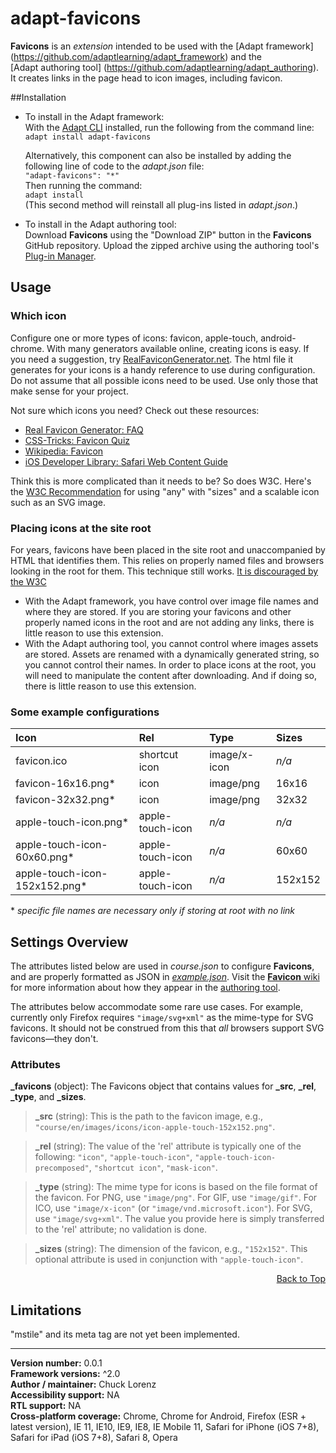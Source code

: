 # adapt-favicons  
    
**Favicons** is an *extension* intended to be used with the [Adapt framework] (https://github.com/adaptlearning/adapt_framework) and the   
[Adapt authoring tool] (https://github.com/adaptlearning/adapt_authoring). It creates links in the page head to icon images, including favicon.  

##Installation

* To install in the Adapt framework:  
With the [Adapt CLI](https://github.com/adaptlearning/adapt-cli) installed, run the following from the command line:  
`adapt install adapt-favicons`

    Alternatively, this component can also be installed by adding the following line of code to the *adapt.json* file:  
    `"adapt-favicons": "*"`  
    Then running the command:  
    `adapt install`  
    (This second method will reinstall all plug-ins listed in *adapt.json*.)  

* To install in the Adapt authoring tool:  
Download **Favicons** using the "Download ZIP" button in the **Favicons** GitHub repository. Upload the zipped archive using the authoring tool's [Plug-in Manager](https://github.com/adaptlearning/adapt_authoring/wiki/Plugin-Manager).  

## Usage  

### Which icon  

Configure one or more types of icons: favicon, apple-touch, android-chrome. With many generators available online, creating icons is easy. If you need a suggestion, try [RealFaviconGenerator.net](http://RealFaviconGenerator.net). The html file it generates for your icons is a handy reference to use during configuration. Do not assume that all possible icons need to be used. Use only those that make sense for your project.   

Not sure which icons you need? Check out these resources:  
- [Real Favicon Generator: FAQ](http://realfavicongenerator.net/faq)  
- [CSS-Tricks: Favicon Quiz](https://css-tricks.com/favicon-quiz/)  
- [Wikipedia: Favicon](https://en.wikipedia.org/wiki/Favicon)
- [iOS Developer Library: Safari Web Content Guide](https://developer.apple.com/library/ios/documentation/AppleApplications/Reference/SafariWebContent/ConfiguringWebApplications/ConfiguringWebApplications.html)  

Think this is more complicated than it needs to be? So does W3C. Here's the [W3C Recommendation](https://www.w3.org/TR/html5/links.html#rel-icon) for using "any" with "sizes" and a scalable icon such as an SVG image.

### Placing icons at the site root  

For years, favicons have been placed in the site root and unaccompanied by HTML that identifies them. This relies on properly named files and browsers looking in the root for them. This technique still works. [It is discouraged by the W3C](https://www.w3.org/2005/10/howto-favicon) 
- With the Adapt framework, you have control over image file names and where they are stored. If you are storing your favicons and other properly named icons in the root and are not adding any links, there is little reason to use this extension.
- With the Adapt authoring tool, you cannot control where images assets are stored. Assets are renamed with a dynamically generated string, so you cannot control their names. In order to place icons at the root, you will need to manipulate the content after downloading. And if doing so, there is little reason to use this extension. 

### Some example configurations

| Icon | Rel | Type | Sizes |  
|:-----|:----|:-----|:-----|  
| favicon.ico | shortcut icon | image/x-icon | *n/a* |  
| favicon-16x16.png* | icon | image/png | 16x16 |  
| favicon-32x32.png* | icon | image/png | 32x32 |  
| apple-touch-icon.png*  | apple-touch-icon | *n/a* | *n/a* |  
| apple-touch-icon-60x60.png*  | apple-touch-icon | *n/a* | 60x60 |  
| apple-touch-icon-152x152.png*  | apple-touch-icon | *n/a* | 152x152 |  
\* *specific file names are necessary only if storing at root with no link* 


## Settings Overview

The attributes listed below are used in *course.json* to configure **Favicons**, and are properly formatted as JSON in [*example.json*](https://github.com/chucklorenz/adapt-favicons/blob/master/example.json). Visit the [**Favicon** wiki](https://github.com/chucklorenz/adapt-favicons/wiki) for more information about how they appear in the [authoring tool](https://github.com/adaptlearning/adapt_authoring/wiki). 

The attributes below accommodate some rare use cases. For example, currently only Firefox requires `"image/svg+xml"` as the mime-type for SVG favicons. It should not be construed from this that *all* browsers support SVG favicons&mdash;they don't.

### Attributes

**_favicons** (object): The Favicons object that contains values for **_src**, **_rel**, **_type**,  and **_sizes**.  

>**_src** (string): This is the path to the favicon image, e.g., `"course/en/images/icons/icon-apple-touch-152x152.png"`.  

>**_rel** (string): The value of the 'rel' attribute is typically one of the following: `"icon"`, `"apple-touch-icon"`, `"apple-touch-icon-precomposed"`, `"shortcut icon"`, `"mask-icon"`.  

>**_type** (string):  The mime type for icons is based on the file format of the favicon. For PNG, use `"image/png"`. For GIF, use `"image/gif"`. For ICO, use `"image/x-icon"` (or `"image/vnd.microsoft.icon"`). For SVG, use `"image/svg+xml"`. The value you provide here is simply transferred to the 'rel' attribute; no validation is done.

>**_sizes** (string): The dimension of the favicon, e.g., `"152x152"`. This optional attribute is used in conjunction with `"apple-touch-icon"`.

<div float align=right><a href="#top">Back to Top</a></div>

## Limitations
 
"mstile" and its meta tag are not yet been implemented.  

----------------------------  
**Version number:**  0.0.1  
**Framework versions:** ^2.0      
**Author / maintainer:** Chuck Lorenz  
**Accessibility support:** NA   
**RTL support:** NA  
**Cross-platform coverage:** Chrome, Chrome for Android, Firefox (ESR + latest version), IE 11, IE10, IE9, IE8, IE Mobile 11, Safari for iPhone (iOS 7+8), Safari for iPad (iOS 7+8), Safari 8, Opera    
